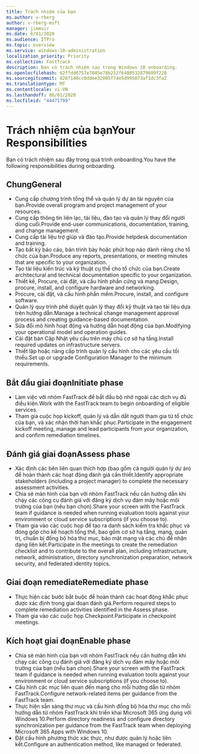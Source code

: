 ```yaml
---
title: Trách nhiệm của bạn
ms.author: v-rberg
author: v-rberg-msft
manager: jimmuir
ms.date: 6/01/2020
ms.audience: ITPro
ms.topic: overview
ms.service: windows-10-administration
localization_priority: Priority
ms.collection: FastTrack
description: Bạn có trách nhiệm sau trong Windows 10 onboarding.
ms.openlocfilehash: 62ffdd6757e7045e78b212f6480532879699f228
ms.sourcegitcommit: 826f140cc0ddee32005f74e5d995073af1dc3fa2
ms.translationtype: MT
ms.contentlocale: vi-VN
ms.lasthandoff: 06/01/2020
ms.locfileid: "44471799"
---
```

# <a name="your-responsibilities"></a><span data-ttu-id="0c640-103">Trách nhiệm của bạn</span><span class="sxs-lookup"><span data-stu-id="0c640-103">Your Responsibilities</span></span>

<span data-ttu-id="0c640-104">Bạn có trách nhiệm sau đây trong quá trình onboarding.</span><span class="sxs-lookup"><span data-stu-id="0c640-104">You have the following responsibilities during onboarding.</span></span>

## <a name="general"></a><span data-ttu-id="0c640-105">Chung</span><span class="sxs-lookup"><span data-stu-id="0c640-105">General</span></span>

- <span data-ttu-id="0c640-106">Cung cấp chương trình tổng thể và quản lý dự án tài nguyên của bạn.</span><span class="sxs-lookup"><span data-stu-id="0c640-106">Provide overall program and project management of your resources.</span></span>
- <span data-ttu-id="0c640-107">Cung cấp thông tin liên lạc, tài liệu, đào tạo và quản lý thay đổi người dùng cuối.</span><span class="sxs-lookup"><span data-stu-id="0c640-107">Provide end-user communications, documentation, training, and change management.</span></span>
- <span data-ttu-id="0c640-108">Cung cấp tài liệu trợ giúp và đào tạo.</span><span class="sxs-lookup"><span data-stu-id="0c640-108">Provide helpdesk documentation and training.</span></span>
- <span data-ttu-id="0c640-109">Tạo bất kỳ báo cáo, bản trình bày hoặc phút họp nào dành riêng cho tổ chức của bạn.</span><span class="sxs-lookup"><span data-stu-id="0c640-109">Produce any reports, presentations, or meeting minutes that are specific to your organization.</span></span>
- <span data-ttu-id="0c640-110">Tạo tài liệu kiến trúc và kỹ thuật cụ thể cho tổ chức của bạn.</span><span class="sxs-lookup"><span data-stu-id="0c640-110">Create architectural and technical documentation specific to your organization.</span></span>
- <span data-ttu-id="0c640-111">Thiết kế, Procure, cài đặt, và cấu hình phần cứng và mạng.</span><span class="sxs-lookup"><span data-stu-id="0c640-111">Design, procure, install, and configure hardware and networking.</span></span>
- <span data-ttu-id="0c640-112">Procure, cài đặt, và cấu hình phần mềm.</span><span class="sxs-lookup"><span data-stu-id="0c640-112">Procure, install, and configure software.</span></span>
- <span data-ttu-id="0c640-113">Quản lý quy trình phê duyệt quản lý thay đổi kỹ thuật và tạo tài liệu dựa trên hướng dẫn.</span><span class="sxs-lookup"><span data-stu-id="0c640-113">Manage a technical change management approval process and creating guidance-based documentation.</span></span>
- <span data-ttu-id="0c640-114">Sửa đổi mô hình hoạt động và hướng dẫn hoạt động của bạn.</span><span class="sxs-lookup"><span data-stu-id="0c640-114">Modifying your operational model and operation guides.</span></span>
- <span data-ttu-id="0c640-115">Cài đặt bản Cập Nhật yêu cầu trên máy chủ cơ sở hạ tầng.</span><span class="sxs-lookup"><span data-stu-id="0c640-115">Install required updates on infrastructure servers.</span></span>
- <span data-ttu-id="0c640-116">Thiết lập hoặc nâng cấp trình quản lý cấu hình cho các yêu cầu tối thiểu.</span><span class="sxs-lookup"><span data-stu-id="0c640-116">Set up or upgrade Configuration Manager to the minimum requirements.</span></span>

## <a name="initiate-phase"></a><span data-ttu-id="0c640-117">Bắt đầu giai đoạn</span><span class="sxs-lookup"><span data-stu-id="0c640-117">Initiate phase</span></span>

- <span data-ttu-id="0c640-118">Làm việc với nhóm FastTrack để bắt đầu bộ nhớ ngoài các dịch vụ đủ điều kiện.</span><span class="sxs-lookup"><span data-stu-id="0c640-118">Work with the FastTrack team to begin onboarding of eligible services.</span></span>
- <span data-ttu-id="0c640-119">Tham gia cuộc họp kickoff, quản lý và dẫn dắt người tham gia từ tổ chức của bạn, và xác nhận thời hạn khắc phục.</span><span class="sxs-lookup"><span data-stu-id="0c640-119">Participate in the engagement kickoff meeting, manage and lead participants from your organization, and confirm remediation timelines.</span></span>

## <a name="assess-phase"></a><span data-ttu-id="0c640-120">Đánh giá giai đoạn</span><span class="sxs-lookup"><span data-stu-id="0c640-120">Assess phase</span></span>

- <span data-ttu-id="0c640-121">Xác định các bên liên quan thích hợp (bao gồm cả người quản lý dự án) để hoàn thành các hoạt động đánh giá cần thiết.</span><span class="sxs-lookup"><span data-stu-id="0c640-121">Identify appropriate stakeholders (including a project manager) to complete the necessary assessment activities.</span></span>
- <span data-ttu-id="0c640-122">Chia sẻ màn hình của bạn với nhóm FastTrack nếu cần hướng dẫn khi chạy các công cụ đánh giá với đăng ký dịch vụ đám mây hoặc môi trường của bạn (nếu bạn chọn).</span><span class="sxs-lookup"><span data-stu-id="0c640-122">Share your screen with the FastTrack team if guidance is needed when running evaluation tools against your environment or cloud service subscriptions (if you choose to).</span></span>
- <span data-ttu-id="0c640-123">Tham gia vào các cuộc họp để tạo ra danh sách kiểm tra khắc phục và đóng góp cho kế hoạch tổng thể, bao gồm cơ sở hạ tầng, mạng, quản trị, chuẩn bị đồng bộ hóa thư mục, bảo mật mạng và các chủ đề nhận dạng liên kết.</span><span class="sxs-lookup"><span data-stu-id="0c640-123">Participate in the meetings to create the remediation checklist and to contribute to the overall plan, including infrastructure, network, administration, directory synchronization preparation, network security, and federated identity topics.</span></span>

## <a name="remediate-phase"></a><span data-ttu-id="0c640-124">Giai đoạn remediate</span><span class="sxs-lookup"><span data-stu-id="0c640-124">Remediate phase</span></span>

- <span data-ttu-id="0c640-125">Thực hiện các bước bắt buộc để hoàn thành các hoạt động khắc phục được xác định trong giai đoạn đánh giá.</span><span class="sxs-lookup"><span data-stu-id="0c640-125">Perform required steps to complete remediation activities identified in the Assess phase.</span></span>
- <span data-ttu-id="0c640-126">Tham gia vào các cuộc họp Checkpoint.</span><span class="sxs-lookup"><span data-stu-id="0c640-126">Participate in checkpoint meetings.</span></span>

## <a name="enable-phase"></a><span data-ttu-id="0c640-127">Kích hoạt giai đoạn</span><span class="sxs-lookup"><span data-stu-id="0c640-127">Enable phase</span></span>

- <span data-ttu-id="0c640-128">Chia sẻ màn hình của bạn với nhóm FastTrack nếu cần hướng dẫn khi chạy các công cụ đánh giá với đăng ký dịch vụ đám mây hoặc môi trường của bạn (nếu bạn chọn).</span><span class="sxs-lookup"><span data-stu-id="0c640-128">Share your screen with the FastTrack team if guidance is needed when running evaluation tools against your environment or cloud service subscriptions (if you choose to).</span></span>
- <span data-ttu-id="0c640-129">Cấu hình các mục liên quan đến mạng cho mỗi hướng dẫn từ nhóm FastTrack.</span><span class="sxs-lookup"><span data-stu-id="0c640-129">Configure network-related items per guidance from the FastTrack team.</span></span>
- <span data-ttu-id="0c640-130">Thực hiện sẵn sàng thư mục và cấu hình đồng bộ hóa thư mục cho mỗi hướng dẫn từ nhóm FastTrack khi triển khai Microsoft 365 ứng dụng với Windows 10.</span><span class="sxs-lookup"><span data-stu-id="0c640-130">Perform directory readiness and configure directory synchronization per guidance from the FastTrack team when deploying Microsoft 365 Apps with Windows 10.</span></span>
- <span data-ttu-id="0c640-131">Đặt cấu hình phương thức xác thực, như được quản lý hoặc liên kết.</span><span class="sxs-lookup"><span data-stu-id="0c640-131">Configure an authentication method, like managed or federated.</span></span>

